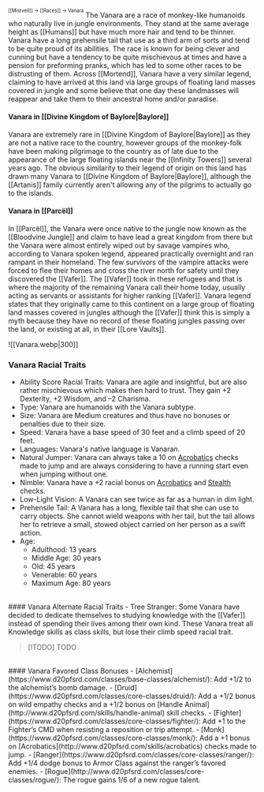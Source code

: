 <sup><sup>[[Mistveil]] → [[Races]] → Vanara</sup></sup>
The Vanara are a race of monkey-like humanoids who naturally live in jungle environments. They stand at the same average height as [[Humans]] but have much more hair and tend to be thinner. Vanara have a long prehensile tail that use as a third arm of sorts and tend to be quite proud of its abilities. The race is known for being clever and cunning but have a tendency to be quite mischievous at times and have a pension for preforming pranks, which has led to some other races to be distrusting of them. Across [[Mortend]], Vanara have a very similar legend, claiming to have arrived at this land via large groups of floating land masses covered in jungle and some believe that one day these landmasses will reappear and take them to their ancestral home and/or paradise. 
#### Vanara in [[Divine Kingdom of Baylore|Baylore]]
Vanara are extremely rare in [[Divine Kingdom of Baylore|Baylore]] as they are not a native race to the country, however groups of the monkey-folk have been making pilgrimage to the country as of late due to the appearance of the large floating islands near the [[Infinity Towers]] several years ago. The obvious similarity to their legend of origin on this land has drawn many Vanara to [[Divine Kingdom of Baylore|Baylore]], although the [[Artanis]] family currently aren't allowing any of the pilgrims to actually go to the islands. 
#### Vanara in [[Parcël]]
In [[Parcël]], the Vanara were once native to the jungle now known as the [[Bloodvine Jungle]] and claim to have lead a great kingdom from there but the Vanara were almost entirely wiped out by savage vampires who, according to Vanara spoken legend, appeared practically overnight and ran rampant in their homeland. The few survivors of the vampire attacks were forced to flee their homes and cross the river north for safety until they discovered the [[Vafer]]. The [[Vafer]] took in these refugees and that is where the majority of the remaining Vanara call their home today, usually acting as servants or assistants for higher ranking [[Vafer]]. Vanara legend states that they originally came to this continent on a large group of floating land masses covered in jungles although the [[Vafer]] think this is simply a myth because they have no record of these floating jungles passing over the land, or existing at all, in their [[Lore Vaults]].

![[Vanara.webp|300]]

### Vanara Racial Traits
- Ability Score Racial Traits: Vanara are agile and insightful, but are also rather mischievous which makes then hard to trust. They gain +2 Dexterity, +2 Wisdom, and –2 Charisma.
- Type: Vanara are humanoids with the Vanara subtype.
- Size: Vanara are Medium creatures and thus have no bonuses or penalties due to their size.
- Speed: Vanara have a base speed of 30 feet and a climb speed of 20 feet.
- Languages: Vanara's native language is Vanaran.
- Natural Jumper: Vanara can always take a 10 on [Acrobatics](https://www.d20pfsrd.com/skills/acrobatics) checks made to jump and are always considering to have a running start even when jumping without one.
- Nimble: Vanara have a +2 racial bonus on [Acrobatics](http://www.d20pfsrd.com/skills/acrobatics) and [Stealth](http://www.d20pfsrd.com/skills/stealth) checks.
- Low-Light Vision: A Vanara can see twice as far as a human in dim light.
- Prehensile Tail: A Vanara has a long, flexible tail that she can use to carry objects. She cannot wield weapons with her tail, but the tail allows her to retrieve a small, stowed object carried on her person as a swift action.
- Age:
    - Adulthood: 13 years
    - Middle Age: 30 years
    - Old: 45 years
    - Venerable: 60 years
    - Maximum Age: 80 years
<br>
#### Vanara Alternate Racial Traits
- Tree Stranger: Some Vanara have decided to dedicate themselves to studying knowledge with the [[Vafer]] instead of spending their lives among their own kind. These Vanara treat all Knowledge skills as class skills, but lose their climb speed racial trait.

> [!TODO] TODO
<br>
#### Vanara Favored Class Bonuses
- [Alchemist](https://www.d20pfsrd.com/classes/base-classes/alchemist/): Add +1/2 to the alchemist’s bomb damage.
- [Druid](https://www.d20pfsrd.com/classes/core-classes/druid/): Add a +1/2 bonus on wild empathy checks and a +1/2 bonus on [Handle Animal](http://www.d20pfsrd.com/skills/handle-animal) skill checks.
- [Fighter](https://www.d20pfsrd.com/classes/core-classes/fighter/): Add +1 to the Fighter’s CMD when resisting a reposition or trip attempt.
- [Monk](https://www.d20pfsrd.com/classes/core-classes/monk/): Add a +1 bonus on [Acrobatics](http://www.d20pfsrd.com/skills/acrobatics) checks made to jump.
- [Ranger](https://www.d20pfsrd.com/classes/core-classes/ranger/): Add +1/4 dodge bonus to Armor Class against the ranger’s favored enemies.
- [Rogue](http://www.d20pfsrd.com/classes/core-classes/rogue/): The rogue gains 1/6 of a new rogue talent.